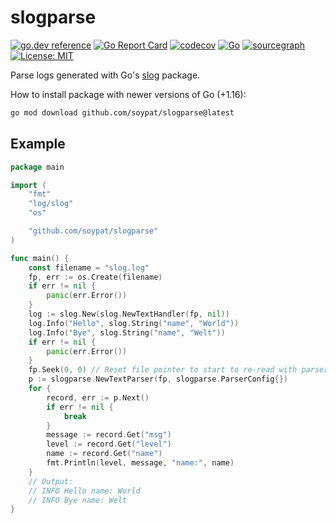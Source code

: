 # slogparse
[![go.dev reference](https://pkg.go.dev/badge/github.com/soypat/slogparse)](https://pkg.go.dev/github.com/soypat/slogparse)
[![Go Report Card](https://goreportcard.com/badge/github.com/soypat/slogparse)](https://goreportcard.com/report/github.com/soypat/slogparse)
[![codecov](https://codecov.io/gh/soypat/slogparse/branch/main/graph/badge.svg)](https://codecov.io/gh/soypat/slogparse)
[![Go](https://github.com/soypat/slogparse/actions/workflows/go.yml/badge.svg)](https://github.com/soypat/slogparse/actions/workflows/go.yml)
[![sourcegraph](https://sourcegraph.com/github.com/soypat/slogparse/-/badge.svg)](https://sourcegraph.com/github.com/soypat/slogparse?badge)
[![License: MIT](https://img.shields.io/badge/License-MIT-yellow.svg)](https://opensource.org/licenses/MIT) 


Parse logs generated with Go's [slog](https://pkg.go.dev/log/slog) package.

How to install package with newer versions of Go (+1.16):
```sh
go mod download github.com/soypat/slogparse@latest
```


## Example

```go
package main

import (
	"fmt"
	"log/slog"
	"os"

	"github.com/soypat/slogparse"
)

func main() {
	const filename = "slog.log"
	fp, err := os.Create(filename)
	if err != nil {
		panic(err.Error())
	}
	log := slog.New(slog.NewTextHandler(fp, nil))
	log.Info("Hello", slog.String("name", "World"))
	log.Info("Bye", slog.String("name", "Welt"))
	if err != nil {
		panic(err.Error())
	}
	fp.Seek(0, 0) // Reset file pointer to start to re-read with parser.
	p := slogparse.NewTextParser(fp, slogparse.ParserConfig{})
	for {
		record, err := p.Next()
		if err != nil {
			break
		}
		message := record.Get("msg")
		level := record.Get("level")
		name := record.Get("name")
		fmt.Println(level, message, "name:", name)
	}
	// Output:
	// INFO Hello name: World
	// INFO Bye name: Welt
}
```